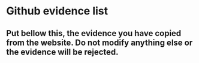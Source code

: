 # Github evidence list
## Put bellow this, the evidence you have copied from the website. Do not modify anything else or the evidence will be rejected.
